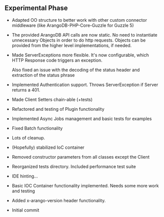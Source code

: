 
Experimental Phase
------------------
* Adapted OO structure to better work with other custom connector middleware (like ArangoDB-PHP-Core-Guzzle for Guzzle 5)

* The provided ArangoDB API calls are now static. No need to instantiate unnecessary Objects in order to do http requests. 
  Objects can be provided from the higher level implementations, if needed.   

* Made ServerExceptions more flexible.
  It's now configurable, which HTTP Response code triggers an exception.

  Also fixed an issue with the decoding of the status header and extraction of the status phrase

* Implemented Authentication support. Throws ServerException if Server returns a 401.

* Made Client Setters chain-able (+tests)

* Refactored and testing of Plugin functionality

* Implemented Async Jobs management and basic tests for examples

* Fixed Batch functionality

* Lots of cleanup.

* (Hopefully) stabilized IoC container

* Removed constructor parameters from all classes except the Client

* Reorganized tests directory. Included performance test suite

* IDE hinting...

* Basic IOC Container functionality implemented. Needs some more work and testing

* Added x-arango-version header functionality.

* Initial commit


